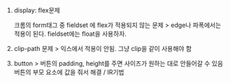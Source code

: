 
1. display: flex문제

   크롬의 form태그 중 fieldset 에 flex가 적용되지 않는 문제 > edge나 파폭에서는 적용이 된다. fieldset에는 float을 사용하자.
   
2. clip-path 문제 > 익스에서 적용이 안됨. 그냥 clip을 같이 사용해야 함

3. button > 버튼의 padding, height를 주면 사이즈가 원하는 대로 안들어갈 수 있음 버튼의 부모 요소에 값을 줘서 해결 / IR기법

   

   
